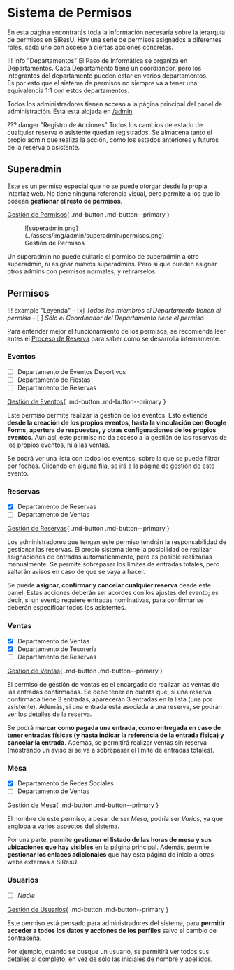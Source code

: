 # Sistema de Permisos

En esta página encontrarás toda la información necesaria sobre la jerarquía de permisos en
SiResU. Hay una serie de permisos asignados a diferentes roles, cada uno con acceso a ciertas
acciones concretas.

!!! info "Departamentos"
    El Paso de Informática se organiza en Departamentos. Cada Departamento tiene un coordiandor,
    pero los integrantes del departamento pueden estar en varios departamentos.  
    Es por esto que el sistema de permisos no siempre va a tener una equivalencia 1:1 con estos
    departamentos.

Todos los administradores tienen acceso a la página principal del panel de administración. Esta
está alojada en [/admin](https://reservas.pasoinfo.xyz/admin/).

??? danger "Registro de Acciones"
    Todos los cambios de estado de cualquier reserva o asistente quedan registrados. Se almacena
    tanto el propio admin que realiza la acción, como los estados anteriores y futuros de la reserva
    o asistente.

## Superadmin

Este es un permiso especial que no se puede otorgar desde la propia interfaz web. No tiene
ninguna referencia visual, pero permite a los que lo posean **gestionar el resto de permisos**.

[Gestión de Permisos](https://reservas.pasoinfo.xyz/admin/superadmin/){ .md-button .md-button--primary }

<figure markdown>
  ![superadmin.png](../assets/img/admin/superadmin/permisos.png)
  <figcaption>Gestión de Permisos</figcaption>
</figure>

Un superadmin no puede quitarle el permiso de superadmin a otro superadmin, ni asignar nuevos
superadmins. Pero sí que pueden asignar otros admins con permisos normales, y retirárselos.

## Permisos

!!! example "Leyenda"
    - [x] _Todos los miembros el Departamento tienen el permiso_
    - [ ] _Sólo el Coordinador del Departamento tiene el permiso_

Para entender mejor el funcionamiento de los permisos, se recomienda leer antes el
[Proceso de Reserva](../proceso.md) para saber como se desarrolla internamente.

### Eventos

- [ ] Departamento de Eventos Deportivos
- [ ] Departamento de Fiestas
- [ ] Departamento de Reservas

[Gestión de Eventos](https://reservas.pasoinfo.xyz/admin/eventos/){ .md-button .md-button--primary }

Este permiso permite realizar la gestión de los eventos. Esto extiende **desde la creación de los
propios eventos, hasta la vinculación con Google Forms, apertura de respuestas, y otras
configuraciones de los propios eventos**. Aún así, este permiso no da acceso a la gestión de las
reservas de los propios eventos, ni a las ventas.

Se podrá ver una lista con todos los eventos, sobre la que se puede filtrar por fechas. Clicando
en alguna fila, se irá a la página de gestión de este evento.

### Reservas

- [x] Departamento de Reservas
- [ ] Departamento de Ventas

[Gestión de Reservas](https://reservas.pasoinfo.xyz/admin/reservas/){ .md-button .md-button--primary }

Los administradores que tengan este permiso tendrán la responsabilidad de gestionar las reservas.
El propio sistema tiene la posibilidad de realizar asignaciones de entradas automáticamente, pero
es posible realizarlas manualmente. Se permite sobrepasar los límites de entradas totales, pero
saltarán avisos en caso de que se vaya a hacer.

Se puede **asignar, confirmar y cancelar cualquier reserva** desde este panel. Estas acciones deberán
ser acordes con los ajustes del evento; es decir, si un evento requiere entradas nominativas,
para confirmar se deberán especificar todos los asistentes.

### Ventas

- [x] Departamento de Ventas
- [x] Departamento de Tesorería
- [ ] Departamento de Reservas

[Gestión de Ventas](https://reservas.pasoinfo.xyz/admin/ventas/){ .md-button .md-button--primary }

El permiso de gestión de ventas es el encargado de realizar las ventas de las entradas confirmadas.
Se debe tener en cuenta que, si una reserva confirmada tiene 3 entradas, aparecerán 3 entradas en
la lista (una por asistente). Además, si una entrada está asociada a una reserva, se podrán ver
los detalles de la reserva.

Se podrá **marcar como pagada una entrada, como entregada en caso de tener entradas físicas (y hasta
indicar la referencia de la entrada física) y cancelar la entrada**. Además, se permitirá realizar
ventas sin reserva (mostrando un aviso si se va a sobrepasar el límite de entradas totales).

### Mesa

- [x] Departamento de Redes Sociales
- [ ] Departamento de Ventas

[Gestión de Mesa](https://reservas.pasoinfo.xyz/admin/mesa/){ .md-button .md-button--primary }

El nombre de este permiso, a pesar de ser _Mesa_, podría ser _Varios_, ya que engloba a varios
aspectos del sistema.

Por una parte, permite **gestionar el listado de las horas de mesa y sus ubicaciones que hay
visibles** en la página principal. Además, permite **gestionar los enlaces adicionales** que hay
esta página de inicio a otras webs externas a SiResU.

### Usuarios

- [ ] _Nadie_

[Gestión de Usuarios](https://reservas.pasoinfo.xyz/admin/usuarios/){ .md-button .md-button--primary }

Este permiso está pensado para administradores del sistema, para **permitir acceder a todos los
datos y acciones de los perfiles** salvo el cambio de contraseña.

Por ejemplo, cuando se busque un usuario, se permitirá ver todos sus detalles al completo, en vez
de sólo las iniciales de nombre y apellidos.
